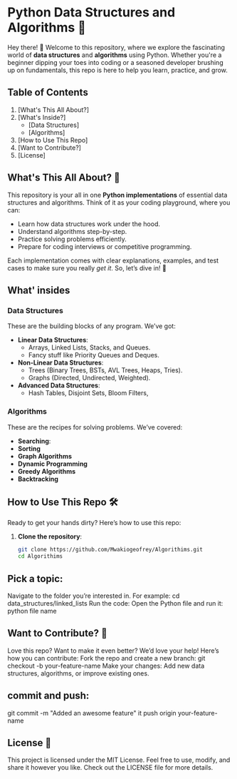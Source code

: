 # Python Data Structures and Algorithms 🐍
Hey there! 👋 Welcome to this repository, where we explore the fascinating world of **data structures** and **algorithms** using Python. Whether you're a beginner dipping your toes into coding or a seasoned developer brushing up on fundamentals, this repo is here to help you learn, practice, and grow.

## Table of Contents

1. [What's This All About?]
2. [What's Inside?]
   - [Data Structures]
   - [Algorithms]
3. [How to Use This Repo]
4. [Want to Contribute?]
5. [License]


## What's This All About? 🤔

This repository is your all in one **Python implementations** of essential data structures and algorithms. Think of it as your coding playground, where you can:
- Learn how data structures work under the hood.
- Understand algorithms step-by-step.
- Practice solving problems efficiently.
- Prepare for coding interviews or competitive programming.

Each implementation comes with clear explanations, examples, and test cases to make sure you really *get it*. So, let’s dive in! 🚀

## What' insides
### Data Structures

These are the building blocks of any program. We’ve got:

- **Linear Data Structures**:
  - Arrays, Linked Lists, Stacks, and Queues.
  - Fancy stuff like Priority Queues and Deques.
- **Non-Linear Data Structures**:
  - Trees (Binary Trees, BSTs, AVL Trees, Heaps, Tries).
  - Graphs (Directed, Undirected, Weighted).
- **Advanced Data Structures**:
  - Hash Tables, Disjoint Sets, Bloom Filters,

### Algorithms

These are the recipes for solving problems. We’ve covered:

- **Searching**: 
- **Sorting**
- **Graph Algorithms**
- **Dynamic Programming**
- **Greedy Algorithms**
- **Backtracking**



## How to Use This Repo 🛠️

Ready to get your hands dirty? Here’s how to use this repo:

1. **Clone the repository**:
   ```bash
   git clone https://github.com/Mwakiogeofrey/Algorithims.git
   cd Algorithims

  ## Pick a topic:
Navigate to the folder you’re interested in. For example:
cd data_structures/linked_lists
Run the code:
Open the Python file and run it: python file name

## Want to Contribute? 🙌
Love this repo? Want to make it even better? We’d love your help! Here’s how you can contribute:
Fork the repo and create a new branch:
git checkout -b your-feature-name
Make your changes:
Add new data structures, algorithms, or improve existing ones.

## commit and push:
git commit -m "Added an awesome feature"
it push origin your-feature-name

## License 📜
This project is licensed under the MIT License. Feel free to use, modify, and share it however you like. Check out the LICENSE file for more details.
